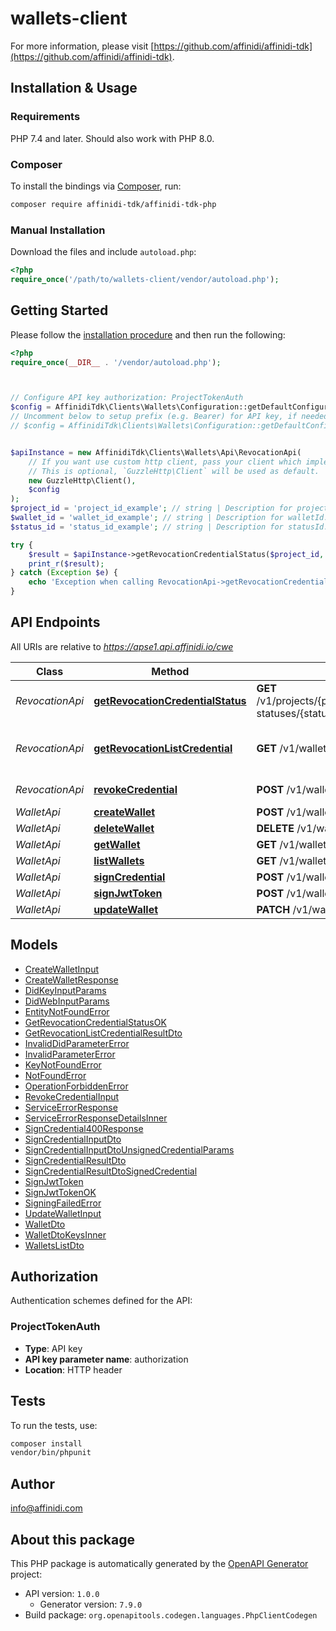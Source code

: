 # wallets-client

For more information, please visit [https://github.com/affinidi/affinidi-tdk](https://github.com/affinidi/affinidi-tdk).

## Installation & Usage

### Requirements

PHP 7.4 and later.
Should also work with PHP 8.0.

### Composer

To install the bindings via [Composer](https://getcomposer.org/), run:

```bash
composer require affinidi-tdk/affinidi-tdk-php
```

### Manual Installation

Download the files and include `autoload.php`:

```php
<?php
require_once('/path/to/wallets-client/vendor/autoload.php');
```

## Getting Started

Please follow the [installation procedure](#installation--usage) and then run the following:

```php
<?php
require_once(__DIR__ . '/vendor/autoload.php');



// Configure API key authorization: ProjectTokenAuth
$config = AffinidiTdk\Clients\Wallets\Configuration::getDefaultConfiguration()->setApiKey('authorization', 'YOUR_API_KEY');
// Uncomment below to setup prefix (e.g. Bearer) for API key, if needed
// $config = AffinidiTdk\Clients\Wallets\Configuration::getDefaultConfiguration()->setApiKeyPrefix('authorization', 'Bearer');


$apiInstance = new AffinidiTdk\Clients\Wallets\Api\RevocationApi(
    // If you want use custom http client, pass your client which implements `GuzzleHttp\ClientInterface`.
    // This is optional, `GuzzleHttp\Client` will be used as default.
    new GuzzleHttp\Client(),
    $config
);
$project_id = 'project_id_example'; // string | Description for projectId.
$wallet_id = 'wallet_id_example'; // string | Description for walletId.
$status_id = 'status_id_example'; // string | Description for statusId.

try {
    $result = $apiInstance->getRevocationCredentialStatus($project_id, $wallet_id, $status_id);
    print_r($result);
} catch (Exception $e) {
    echo 'Exception when calling RevocationApi->getRevocationCredentialStatus: ', $e->getMessage(), PHP_EOL;
}

```

## API Endpoints

All URIs are relative to *https://apse1.api.affinidi.io/cwe*

| Class           | Method                                                                                       | HTTP request                                                                       | Description                        |
| --------------- | -------------------------------------------------------------------------------------------- | ---------------------------------------------------------------------------------- | ---------------------------------- |
| _RevocationApi_ | [**getRevocationCredentialStatus**](docs/Api/RevocationApi.md#getrevocationcredentialstatus) | **GET** /v1/projects/{projectId}/wallets/{walletId}/revocation-statuses/{statusId} |
| _RevocationApi_ | [**getRevocationListCredential**](docs/Api/RevocationApi.md#getrevocationlistcredential)     | **GET** /v1/wallets/{walletId}/revocation-list/{listId}                            | Return revocation list credential. |
| _RevocationApi_ | [**revokeCredential**](docs/Api/RevocationApi.md#revokecredential)                           | **POST** /v1/wallets/{walletId}/revoke                                             | Revoke Credential.                 |
| _WalletApi_     | [**createWallet**](docs/Api/WalletApi.md#createwallet)                                       | **POST** /v1/wallets                                                               |
| _WalletApi_     | [**deleteWallet**](docs/Api/WalletApi.md#deletewallet)                                       | **DELETE** /v1/wallets/{walletId}                                                  |
| _WalletApi_     | [**getWallet**](docs/Api/WalletApi.md#getwallet)                                             | **GET** /v1/wallets/{walletId}                                                     |
| _WalletApi_     | [**listWallets**](docs/Api/WalletApi.md#listwallets)                                         | **GET** /v1/wallets                                                                |
| _WalletApi_     | [**signCredential**](docs/Api/WalletApi.md#signcredential)                                   | **POST** /v1/wallets/{walletId}/sign-credential                                    |
| _WalletApi_     | [**signJwtToken**](docs/Api/WalletApi.md#signjwttoken)                                       | **POST** /v1/wallets/{walletId}/sign-jwt                                           |
| _WalletApi_     | [**updateWallet**](docs/Api/WalletApi.md#updatewallet)                                       | **PATCH** /v1/wallets/{walletId}                                                   |

## Models

- [CreateWalletInput](docs/Model/CreateWalletInput.md)
- [CreateWalletResponse](docs/Model/CreateWalletResponse.md)
- [DidKeyInputParams](docs/Model/DidKeyInputParams.md)
- [DidWebInputParams](docs/Model/DidWebInputParams.md)
- [EntityNotFoundError](docs/Model/EntityNotFoundError.md)
- [GetRevocationCredentialStatusOK](docs/Model/GetRevocationCredentialStatusOK.md)
- [GetRevocationListCredentialResultDto](docs/Model/GetRevocationListCredentialResultDto.md)
- [InvalidDidParameterError](docs/Model/InvalidDidParameterError.md)
- [InvalidParameterError](docs/Model/InvalidParameterError.md)
- [KeyNotFoundError](docs/Model/KeyNotFoundError.md)
- [NotFoundError](docs/Model/NotFoundError.md)
- [OperationForbiddenError](docs/Model/OperationForbiddenError.md)
- [RevokeCredentialInput](docs/Model/RevokeCredentialInput.md)
- [ServiceErrorResponse](docs/Model/ServiceErrorResponse.md)
- [ServiceErrorResponseDetailsInner](docs/Model/ServiceErrorResponseDetailsInner.md)
- [SignCredential400Response](docs/Model/SignCredential400Response.md)
- [SignCredentialInputDto](docs/Model/SignCredentialInputDto.md)
- [SignCredentialInputDtoUnsignedCredentialParams](docs/Model/SignCredentialInputDtoUnsignedCredentialParams.md)
- [SignCredentialResultDto](docs/Model/SignCredentialResultDto.md)
- [SignCredentialResultDtoSignedCredential](docs/Model/SignCredentialResultDtoSignedCredential.md)
- [SignJwtToken](docs/Model/SignJwtToken.md)
- [SignJwtTokenOK](docs/Model/SignJwtTokenOK.md)
- [SigningFailedError](docs/Model/SigningFailedError.md)
- [UpdateWalletInput](docs/Model/UpdateWalletInput.md)
- [WalletDto](docs/Model/WalletDto.md)
- [WalletDtoKeysInner](docs/Model/WalletDtoKeysInner.md)
- [WalletsListDto](docs/Model/WalletsListDto.md)

## Authorization

Authentication schemes defined for the API:

### ProjectTokenAuth

- **Type**: API key
- **API key parameter name**: authorization
- **Location**: HTTP header

## Tests

To run the tests, use:

```bash
composer install
vendor/bin/phpunit
```

## Author

info@affinidi.com

## About this package

This PHP package is automatically generated by the [OpenAPI Generator](https://openapi-generator.tech) project:

- API version: `1.0.0`
  - Generator version: `7.9.0`
- Build package: `org.openapitools.codegen.languages.PhpClientCodegen`

